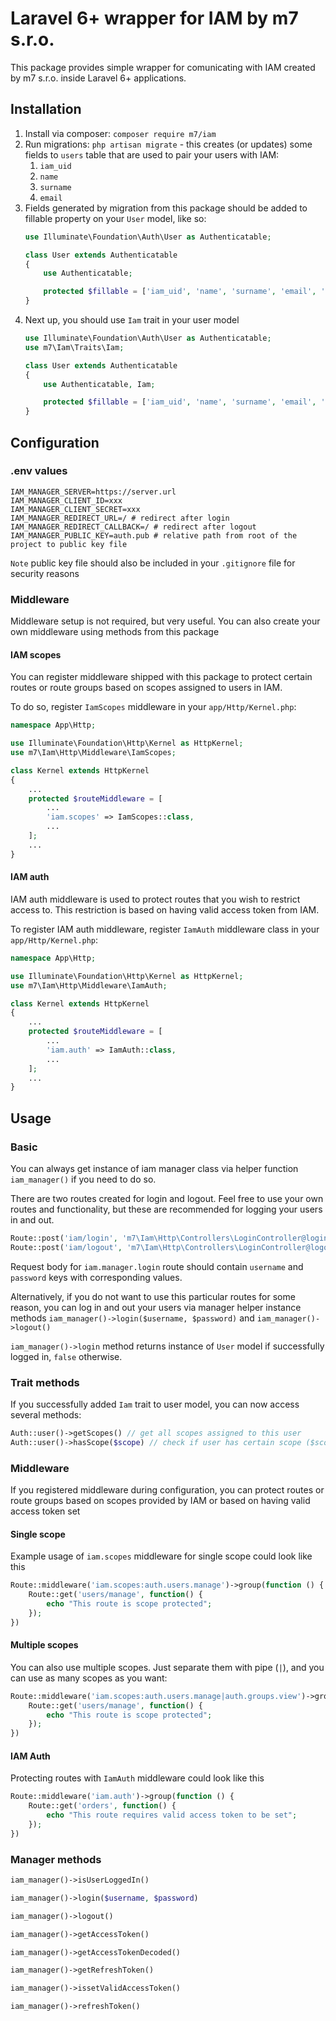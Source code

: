 # Laravel 6+ wrapper for IAM by m7 s.r.o.
This package provides simple wrapper for comunicating with IAM created by m7 s.r.o. 
inside Laravel 6+ applications.

## Installation
1. Install via composer: `composer require m7/iam`
1. Run migrations: `php artisan migrate` - this creates (or updates) some fields to `users` table that are
used to pair your users with IAM:
    1. `iam_uid`
    1. `name`
    1. `surname`
    1. `email`
1. Fields generated by migration from this package should be added to fillable property on your `User` model, 
  like so:
      ```php
      use Illuminate\Foundation\Auth\User as Authenticatable;
      
      class User extends Authenticatable
      {
          use Authenticatable;
      
          protected $fillable = ['iam_uid', 'name', 'surname', 'email', 'password'];
      }
      ```
1. Next up, you should use `Iam` trait in your user model
    ```php
    use Illuminate\Foundation\Auth\User as Authenticatable;
    use m7\Iam\Traits\Iam;
    
    class User extends Authenticatable
    {
        use Authenticatable, Iam;
    
        protected $fillable = ['iam_uid', 'name', 'surname', 'email', 'password'];
    }
    ```
## Configuration
### .env values
```dotenv
IAM_MANAGER_SERVER=https://server.url
IAM_MANAGER_CLIENT_ID=xxx
IAM_MANAGER_CLIENT_SECRET=xxx
IAM_MANAGER_REDIRECT_URL=/ # redirect after login
IAM_MANAGER_REDIRECT_CALLBACK=/ # redirect after logout
IAM_MANAGER_PUBLIC_KEY=auth.pub # relative path from root of the project to public key file
```
`Note` public key file should also be included in your `.gitignore` file for security reasons 
### Middleware
Middleware setup is not required, but very useful. You can also create your own middleware using methods from this package

#### IAM scopes
You can register middleware shipped with this package to protect
certain routes or route groups based on scopes assigned to users in IAM.

To do so, register `IamScopes` middleware in your `app/Http/Kernel.php`:

```php
namespace App\Http;

use Illuminate\Foundation\Http\Kernel as HttpKernel;
use m7\Iam\Http\Middleware\IamScopes;

class Kernel extends HttpKernel 
{
    ...
    protected $routeMiddleware = [
        ...
        'iam.scopes' => IamScopes::class,
        ...
    ];
    ...
}
```

#### IAM auth
IAM auth middleware is used to protect routes that you wish to restrict access to. This restriction is based on
having valid access token from IAM.

To register IAM auth middleware, register `IamAuth` middleware class in your `app/Http/Kernel.php`:

```php
namespace App\Http;

use Illuminate\Foundation\Http\Kernel as HttpKernel;
use m7\Iam\Http\Middleware\IamAuth;

class Kernel extends HttpKernel 
{
    ...
    protected $routeMiddleware = [
        ...
        'iam.auth' => IamAuth::class,
        ...
    ];
    ...
}
```

## Usage

### Basic
You can always get instance of iam manager class via helper function `iam_manager()` if you need to do so.

There are two routes created for login and logout. Feel free to use your own routes and functionality, but these
are recommended for logging your users in and out.
```php
Route::post('iam/login', 'm7\Iam\Http\Controllers\LoginController@login')->name('iam.manager.login');
Route::post('iam/logout', 'm7\Iam\Http\Controllers\LoginController@logout')->name('iam.manager.logout');
```
Request body for `iam.manager.login` route should contain `username` and `password` keys with corresponding values.

Alternatively, if you do not want to use this particular routes for some reason, you can log in and out your users via
manager helper instance methods `iam_manager()->login($username, $password)` and `iam_manager()->logout()`

`iam_manager()->login` method returns instance of `User` model if successfully logged in, `false` otherwise.

### Trait methods
If you successfully added `Iam` trait to user model, you can now access several methods:
```php
Auth::user()->getScopes() // get all scopes assigned to this user
Auth::user()->hasScope($scope) // check if user has certain scope ($scope can also be array, that way you can check if user has multiple scopes)
```

### Middleware
If you registered middleware during configuration, you can protect routes or route groups based on scopes
provided by IAM or based on having valid access token set

#### Single scope
Example usage of `iam.scopes` middleware for single scope could look like this
```php
Route::middleware('iam.scopes:auth.users.manage')->group(function () {
    Route::get('users/manage', function() {
        echo "This route is scope protected";
    });
})
```
#### Multiple scopes
You can also use multiple scopes. Just separate them with pipe (`|`), and you can use as many scopes as you want:
```php
Route::middleware('iam.scopes:auth.users.manage|auth.groups.view')->group(function () {
    Route::get('users/manage', function() {
        echo "This route is scope protected";
    });
})
```

#### IAM Auth
Protecting routes with `IamAuth` middleware could look like this
```php
Route::middleware('iam.auth')->group(function () {
    Route::get('orders', function() {
        echo "This route requires valid access token to be set";
    });
})
```

### Manager methods
```php
iam_manager()->isUserLoggedIn()
```

```php
iam_manager()->login($username, $password)
```

```php
iam_manager()->logout()
```

```php
iam_manager()->getAccessToken()
```

```php
iam_manager()->getAccessTokenDecoded()
```

```php
iam_manager()->getRefreshToken()
```

```php
iam_manager()->issetValidAccessToken()
```

```php
iam_manager()->refreshToken()
```
